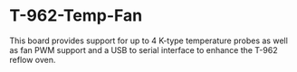 # T-962-Temp-Fan
This board provides support for up to 4 K-type temperature probes as well as fan PWM support and a USB to serial interface to enhance the T-962 reflow oven.
